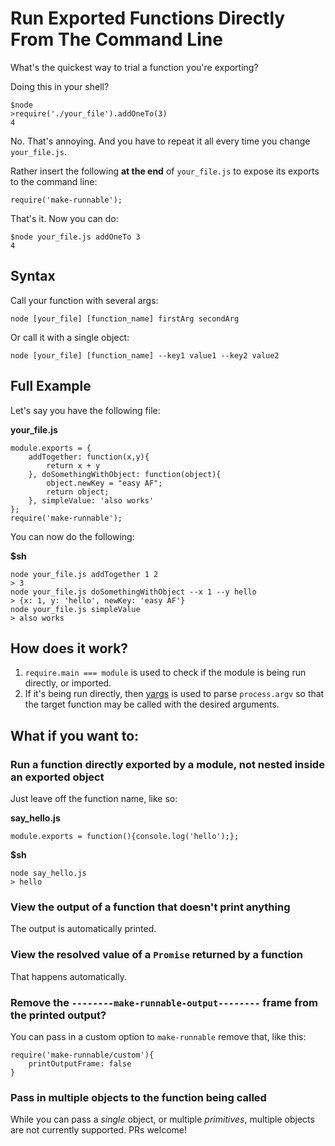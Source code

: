 # Run Exported Functions Directly From The Command Line

What's the quickest way to trial a function you're exporting? 

Doing this in your shell?

    $node
    >require('./your_file').addOneTo(3)
    4

No. That's annoying. And you have to repeat it all every time you change `your_file.js`. 

Rather insert the following **__at the end__** of `your_file.js` to expose its exports to the command line:

    require('make-runnable');

That's it. Now you can do:

    $node your_file.js addOneTo 3
    4


## Syntax

Call your function with several args:

    node [your_file] [function_name] firstArg secondArg 
    
Or call it with a single object:

    node [your_file] [function_name] --key1 value1 --key2 value2 
    
    
## Full Example

Let's say you have the following file:

**your_file.js**

    module.exports = {
        addTogether: function(x,y){
            return x + y
        }, doSomethingWithObject: function(object){
            object.newKey = "easy AF";
            return object;
        }, simpleValue: 'also works'
    };
    require('make-runnable');

You can now do the following:

**$sh**

    node your_file.js addTogether 1 2
    > 3
    node your_file.js doSomethingWithObject --x 1 --y hello
    > {x: 1, y: 'hello', newKey: 'easy AF'}
    node your_file.js simpleValue
    > also works

## How does it work?

1. `require.main === module` is used to check if the module is being run directly, or imported.
2. If it's being run directly, then [yargs](https://www.npmjs.com/package/yargs) is used to parse `process.argv` so that the target function may be called with the desired arguments.

## What if you want to:

### Run a function directly exported by a module, not nested inside an exported object

Just leave off the function name, like so:

**say_hello.js**

    module.exports = function(){console.log('hello');};

**$sh**

    node say_hello.js
    > hello

### View the output of a function that doesn't print anything

The output is automatically printed.

### View the resolved value of a `Promise` returned by a function

That happens automatically.

### Remove the `--------make-runnable-output--------` frame from the printed output?

You can pass in a custom option to `make-runnable` remove that, like this:
```
require('make-runnable/custom'){
    printOutputFrame: false
}
```

### Pass in multiple objects to the function being called

While you can pass a *single* object, or multiple *primitives*, multiple objects are not currently supported. PRs welcome!